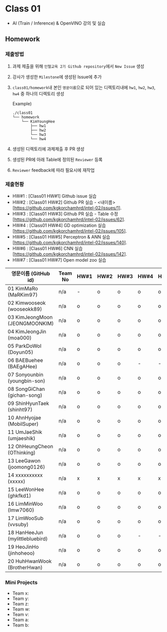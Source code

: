 # Class 01

* AI (Train / Inference) & OpenVINO 강의 및 실습

## Homework

### 제출방법

1. 과제 제출을 위해 `인텔교육 2기 Github repository`에서 `New Issue` 생성

2. 강사가 생성한 `Milestone`에 생성된 Issue에 추가 

3. `class01/homework`내 본인 `영문이름`으로 되어 있는 디렉토리내에 `hw1`, `hw2`, `hw3`, `hw4` 중 하나의 디렉토리 생성

    Example)
    ```
    ./class01
    └── homework
        └── KimYoungHee
            ├── hw1
            ├── hw2
            └── hw3
            └── hw4
    ```

4. 생성된 디렉토리에 과제제출 후 PR 생성

5. 생성된 PR에 아래 Table에 정의된 `Reviewer` 등록

6. `Reviewer` feedback에 따라 필요시에 재작업

### 제출현황

* HW#1 : [Class01 HW#1] Github issue 실습
* HW#2 : [Class01 HW#2] Github PR 실습 - <내이름> [https://github.com/kgkorchamhrd/intel-02/issues/1].
* HW#3 : [Class01 HW#3] Github PR 실습 - Table 수정 [https://github.com/kgkorchamhrd/intel-02/issues/62].
* HW#4 : [Class01 HW#4] GD optimization 실습 [https://github.com/kgkorchamhrd/intel-02/issues/105].
* HW#5 : [Class01 HW#5] Perceptron & ANN 실습 [https://github.com/kgkorchamhrd/intel-02/issues/140].
* HW#6 : [Class01 HW#6] CNN 실습 [https://github.com/kgkorchamhrd/intel-02/issues/142].
* HW#7 : [Class01 HW#7] Open model zoo 실습

| 영문이름 (GitHub id)           | Team No | HW#1 | HW#2 | HW#3 | HW#4 | HW#5 | HW#6 | HW#7 | Reviewer |
|-------------------------------|---------|------|------|------|------|------|------|------|----------|
| 01 KimMaRo (MaRKim97) | n/a | - | o | o | o | o | o | o | o | J-WBaek |
| 02 Kimwooseok (wooseokk89) | n/a | o | o | o | o | o | - | - | J-WBaek |
| 03 KimJeongMoon (JEONGMOONKIM) | n/a | o | o | o | o | o | - | - | J-WBaek |
| 04 KimJeongJin (moa000) | n/a | o | o | o | o | o | o | - | J-WBaek |
| 05 ParkDoWol (Doyun05) | n/a | o | o | o | o | o | o | - | J-WBaek |
| 06 BAEBuehee (BAEgAHee) | n/a | o | o | o | - | - | - | - | J-WBaek |
| 07 Sonyounbin (youngbin-son) | n/a | o | o | o | o | o | o | o | J-WBaek |
| 08 SongGiChan (gichan-song) | n/a | o | o | o | o | o | o | - | J-WBaek |
| 09 ShinHyunTaek (shinht97) | n/a | o | o | o | o | o | o | - | J-WBaek |
| 10 AhnHyojae (MobilSuper) | n/a | o | o | o | o | o | o | o | J-WBaek |
| 11 UmJaeShik (umjaeshik) | n/a | o | o | o | o | o | o | - | J-WBaek |
| 12 OhHeungCheon (OThinking) | n/a | o | o | o | o | o | o | o | J-WBaek |
| 13 LeeGawon (joomong0126)| n/a | o | o | o | o | o | o | o | J-WBaek |
| 14 xxxxxxxxxx (xxxxx) | n/a | x | x | x | x | x | x | x | J-WBaek |
| 15 LeeWonHee (ghkfkd1) | n/a | o | o | o | o | o | o | - | J-WBaek |
| 16 LimMinWoo (lmw7060) | n/a | o | o | o | o | o | - | - | J-WBaek |
| 17 LimWooSub (vvsuby) | n/a | o | o | o | o | o | o | - | J-WBaek|
| 18 HanHeeJun (mylittlebluebird) | n/a | o | o | o | - | - | - | - | J-WBaek |
| 19 HeoJinHo (jinhoheoo) | n/a | o | o | o | o | o | o | o | J-WBaek |
| 20 HuhHwanWook (BrotherHwan) | n/a | o | o | o | o | o | o | - | J-WBaek |


### Mini Projects

* Team x:
* Team y:
* Team z:
* Team w:
* Team v:
* Team a:
* Team b:

